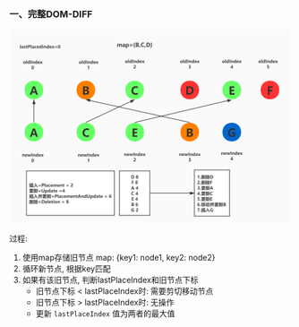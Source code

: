 ### 一、完整DOM-DIFF

![理解图](./img/dom-diff.jpg)

过程:
1. 使用map存储旧节点 map: {key1: node1, key2: node2}
2. 循环新节点, 根据key匹配
3. 如果有该旧节点, 判断lastPlaceIndex和旧节点下标
    - 旧节点下标 < lastPlaceIndex时: 需要剪切移动节点
    - 旧节点下标 > lastPlaceIndex时: 无操作
    - 更新 `lastPlaceIndex` 值为两者的最大值